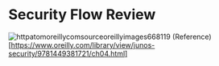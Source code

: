 # Security Flow Review
![httpatomoreillycomsourceoreillyimages668119](https://github.com/paulinoprojects/JuniperSRX/assets/111991325/6856ee88-72d8-46e8-9184-19c85f5f4aab)
(Reference)[https://www.oreilly.com/library/view/junos-security/9781449381721/ch04.html]
